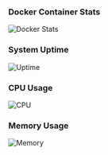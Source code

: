 ### Docker Container Stats
![Docker Stats](https://test-python.pasindusampath.com/badge/docker_stats.svg)

### System Uptime
![Uptime](https://test-python.pasindusampath.com/badge/grafana.svg?query=up)

### CPU Usage
![CPU](https://test-python.pasindusampath.com/badge/grafana.svg?query=node_cpu_seconds_total)

### Memory Usage
![Memory](https://test-python.pasindusampath.com/badge/grafana.svg?query=node_memory_MemAvailable_bytes)
